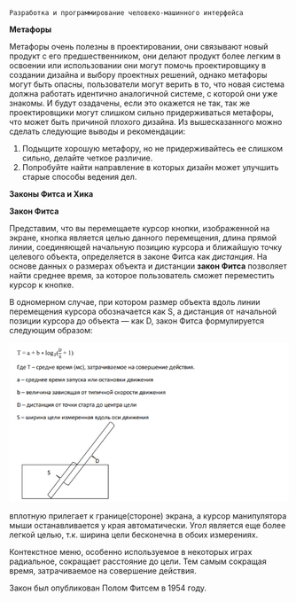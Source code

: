```
Разработка и программирование человеко-машинного интерфейса
```
**Метафоры**

Метафоры очень полезны в проектировании, они связывают новый продукт с его
предшественником, они делают продукт более легким в освоении или использовании они могут
помочь проектировщику в создании дизайна и выбору проектных решений, однако метафоры
могут быть опасны, пользователи могут верить в то, что новая система должна работать
идентично аналогичной системе, с которой они уже знакомы. И будут озадачены, если это
окажется не так, так же проектировщики могут слишком сильно придерживаться метафоры, что
может быть причиной плохого дизайна. Из вышесказанного можно сделать следующие выводы и
рекомендации:

1. Подыщите хорошую метафору, но не придерживайтесь ее слишком сильно, делайте
    четкое различие.
2. Попробуйте найти направление в которых дизайн может улучшить старые способы
    ведения дел.

**Законы Фитса и Хика**

**Закон Фитса**

Представим, что вы перемещаете курсор кнопки, изображенной на экране, кнопка является целью
данного перемещения, длина прямой линии, соединяющей начальную позицию курсора и
ближайшую точку целевого объекта, определяется в законе Фитса как _дистанция_. На основе
данных о размерах объекта и дистанции **закон Фитса** позволяет найти среднее время, за которое
пользователь сможет переместить курсор к кнопке.

В одномерном случае, при котором размер объекта вдоль линии перемещения курсора
обозначается как S, а дистанция от начальной позиции курсора до объекта — как D, закон Фитса
формулируется следующим образом:

![alt text](image-4.png)

вплотную прилегает к границе(стороне) экрана, а курсор манипулятора мыши останавливается у
края автоматически. Угол является еще более легкой целью, т.к. ширина цели бесконечна в обоих
измерениях.

Контекстное меню, особенно используемое в некоторых играх радиальное, сокращает расстояние
до цели. Тем самым сокращая время, затрачиваемое на совершение действия.

Закон был опубликован Полом Фитсем в 1954 году.


